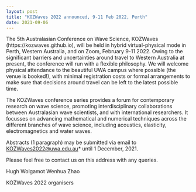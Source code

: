 ```yaml
---
layout: post
title: "KOZWaves 2022 announced, 9-11 Feb 2022, Perth"
date: 2021-09-06
---
```


<p>The 5th Australasian Conference on Wave Science, KOZWaves (https://kozwaves.github.io), will be held in hybrid virtual-physical mode in Perth, Western Australia, and on Zoom, February 9-11 2022.  Owing to the significant barriers and uncertainties around travel to Western Australia at present, the conference will run with a flexible philosophy.  We will welcome physical attendance to the beautiful UWA campus where possible (the venue is booked!), with minimal registration costs or formal arrangements to make sure that decisions around travel can be left to the latest possible time.
 
The KOZWaves conference series provides a forum for contemporary research on wave science, promoting interdisciplinary collaborations between Australasian wave scientists, and with international researchers. It focusses on advancing mathematical and numerical techniques across the different branches of wave science, including acoustics, elasticity, electromagnetics and water waves.
 
Abstracts (1 paragraph) may be submitted via email to KOZWaves2022@uwa.edu.au* until 1 December, 2021.  
 
Please feel free to contact us on this address with any queries.
 
Hugh Wolgamot
Wenhua Zhao
 
KOZWaves 2022 organisers</p>
